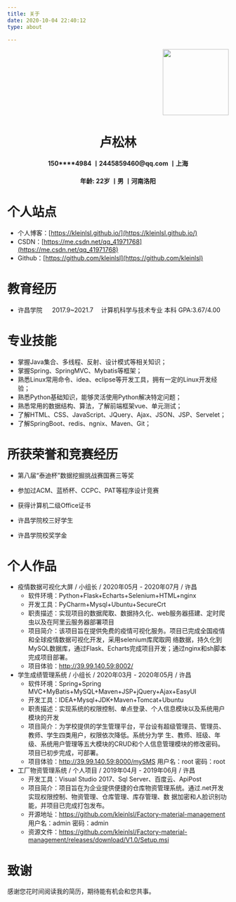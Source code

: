 ```yaml
---
title: 关于
date: 2020-10-04 22:40:12
type: about

---
```


<div align=right>
    <img src="/images/MyPhoto/me.jpg" align=center width="150">
</div>  

<h1 align=center>卢松林</h1>
<h4 align=center>150****4984 丨2445859460@qq.com 丨上海</h4>
<h4 align=center>年龄: 22岁 丨男 丨河南洛阳</h4>

# 个人站点

* 个人博客：[https://kleinlsl.github.io/](https://kleinlsl.github.io/)
* CSDN：[https://me.csdn.net/qq_41971768](https://me.csdn.net/qq_41971768)
* Github：[https://github.com/kleinlsl](https://github.com/kleinlsl)





<!--
个人信息

* 卢松林 / 男 / 1998
* 现在地：河南省洛阳市
* 本科 / 许昌学院 / 计算机科学与技术
* 应聘职位：研发工程师 JAVA Software Engineer, Java
-->



# 教育经历

* 许昌学院    2017.9~2021.7   计算机科学与技术专业    本科      GPA:3.67/4.00 

<!-- - - - -->

# 专业技能

*  掌握Java集合、多线程、反射、设计模式等相关知识； 
* 掌握Spring、SpringMVC、Mybatis等框架；
*  熟悉Linux常用命令、idea、eclipse等开发工具，拥有一定的Linux开发经验；
*  熟悉Python基础知识，能够灵活使用Python解决特定问题；
*  熟悉常用的数据结构、算法，了解前端框架vue、单元测试； 
* 了解HTML、CSS、JavaScript、JQuery、Ajax、JSON、JSP、Servelet； 
* 了解SpringBoot、redis、ngnix、Maven、Git；  



# 所获荣誉和竞赛经历

- 第八届“泰迪杯”数据挖掘挑战赛国赛三等奖

- 参加过ACM、蓝桥杯、CCPC、PAT等程序设计竞赛 

- 获得计算机二级Office证书  

- 许昌学院校三好学生

- 许昌学院校奖学金 

  

# 个人作品
-  疫情数据可视化大屏      /     小组长    /    2020年05月 - 2020年07月    /   许昌 
    - 软件环境：Python+Flask+Echarts+Selenium+HTML+nginx 
    - 开发工具：PyCharm+Mysql+Ubuntu+SecureCrt 
    - 职责描述：实现项目的数据爬取、数据持久化、web服务器搭建、定时爬虫以及在阿里云服务器部署项目 
    - 项目简介：该项目旨在提供免费的疫情可视化服务。项目已完成全国疫情和全球疫情数据可视化开发，采用selenium库爬取网 络数据，持久化到MySQL数据库，通过Flask、Echarts完成项目开发；通过nginx和sh脚本完成项目部署。 
    - 项目体验：http://39.99.140.59:8002/ 
-  学生成绩管理系统     /     小组长     /   2020年03月 - 2020年05月  /     许昌 
    -  软件环境：Spring+Spring MVC+MyBatis+MySQL+Maven+JSP+jQuery+Ajax+EasyUI 
    -  开发工具：IDEA+Mysql+JDK+Maven+Tomcat+Ubuntu 
    -  职责描述：实现系统的权限控制、单点登录、个人信息模块以及系统用户模块的开发 
    -  项目简介：为学校提供的学生管理平台，平台设有超级管理员、管理员、教师、学生四类用户，权限依次降低。系统分为学 生、教师、班级、年级、系统用户管理等五大模块的CRUD和个人信息管理模块的修改密码。项目已初步完成，可部署。 
    -  项目体验：http://39.99.140.59:8000/mySMS 用户名：root 密码：root  
-   工厂物资管理系统    /  个人项目    /   2019年04月 - 2019年06月     /    许昌 
    -  开发工具：Visual Studio 2017、Sql Server、百度云、ApiPost 
    -  项目简介：项目旨在为企业提供便捷的仓库物资管理系统。通过.net开发实现权限控制、物资管理、仓库管理、库存管理、数 据加密和人脸识别功能，并项目已完成打包发布。 
    -  开源地址：https://github.com/kleinlsl/Factory-material-management      用户名：admin   密码：admin 
    -  资源文件：https://github.com/kleinlsl/Factory-material-management/releases/download/V1.0/Setup.msi 



# 致谢

感谢您花时间阅读我的简历，期待能有机会和您共事。